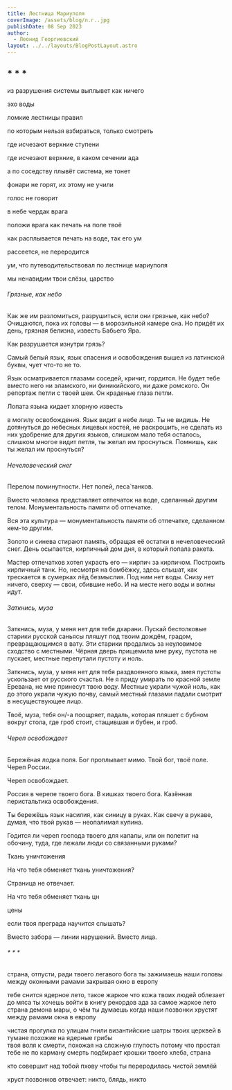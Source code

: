 ```yaml
---
title: Лестница Мариуполя
coverImage: /assets/blog/л.г..jpg
publishDate: 08 Sep 2023
author:
  - Леонид Георгиевский
layout: ../../layouts/BlogPostLayout.astro
---
```

## \* \* *

из разрушения системы выплывет как ничего

эхо воды



ломкие лестницы правил

по которым нельзя взбираться, только смотреть

где исчезают верхние ступени

где исчезают верхние, в каком сечении ада

а по соседству плывёт система, не тонет

фонари не горят, их этому не учили

голос не говорит

в небе чердак врага

положи врага как печать на поле твоё

как расплывается печать на воде, так его ум

рассеется, не переродится

ум, что путеводительствовал по лестнице мариуполя

мы ненавидим твои слёзы, царство

###### Грязные, как небо

Как же им разломиться, разрушиться, если они грязные, как небо?
Очищаются, пока их головы — в морозильной камере сна.
Но придёт их день, грязная белизна, известь Бабьего Яра.

Как разрушается изнутри грязь?

Самый белый язык, язык спасения и освобождения
вышел из латинской буквы, чует что-то не то.

Язык осматривается глазами соседей, кричит, гордится.
Не будет тебе вместо него ни эламского, ни финикийского,
ни даже ромского. Он репортаж
петли с твоей шеи. Он краденые глаза петли.

Лопата языка кидает хлорную известь

в могилу освобождения. Язык видит в небе лицо.
Ты не видишь. Не дотянуться
до небесных лицевых костей, не раскрошить,
не сделать из них удобрение для других языков, слишком мало
тебя осталось, слишком многое видит петля,
ты желал им проснуться. Помнишь, как ты желал им проснуться?    

###### Нечеловеческий снег

  Перелом поминутности.
  Нет полей, леса́
танков.

  Вместо человека представляет отпечаток на воде, сделанный другим телом.
  Монументальность памяти об отпечатке.

 Вся эта культура — монументальность памяти об отпечатке, сделанном кем-то другим.

  Золото и синева стирают память, обращая её остатки в нечеловеческий снег.
  День осыпается, кирпичный дом дня, в который попала ракета.

 Мастер отпечатков хотел украсть его — кирпич за кирпичом. Построить кирпичный танк. Но, несмотря на бомбёжку, здесь слышат, как трескается в сумерках лёд безмыслия. Под ним нет воды.
  Снизу нет ничего, сверху — свои, сбившие небо. И на месте него воды и волны идут.

###### Заткнись, муза

Заткнись, муза, у меня
нет для тебя дхарани. Пускай
бестолковые старики русской саньясы пляшут под твоим дождём,
градом, превращающимся в вату.
Эти старики продались
за неуловимое сходство с местными. Чёрная дверь
прищемила мне руку, пустота не пускает,
местные перепутали пустоту и ноль.

Заткнись, муза, у меня
нет для тебя раздвоенного языка, змея пустоты
ускользает от русского счастья. Не я приду
умирать по красной земле Еревана, не мне
принесут твою воду. Местные украли чужой ноль,
как до этого украли чужую почву,
самый местный глазами падали
смотрит в несуществующее лицо.

Твоё, муза, тебя он/-а поощряет,
падаль, которая пляшет с бубном
вокруг стола, где гроб стоит,
стащившая и бубен, и гроб.  

###### Череп освобождает

Бережёная лодка поля.
Бог проплывает мимо.
Твой бог, твоё поле.
Череп России.

Череп освобождает.

Россия в черепе твоего бога.
В кишках твоего бога.
Казённая перистальтика освобождения.

Ты бережёшь язык насилия, как синицу в руках.
Как свечу в рукаве, думая, что твой рукав — неопалимая купина.

Годится ли череп господа твоего для капалы, или он полетит на обочину, туда, где лежали люди со связанными руками?

Ткань уничтожения

На что тебя обменяет ткань уничтожения?

Страница не отвечает.

На что тебя обменяет ткань цн

цены

если твоя преграда научится слышать?

Вместо забора — линии нарушений.
Вместо лица.

###### \* \* *

страна, отпусти, ради твоего легавого бога
ты зажимаешь наши головы между оконными рамами
закрывая окно в европу

тебе снится ядерное лето, такое жаркое
что кожа твоих людей облезает до мяса
ты хочешь войти в книгу рекордов ада
за самое жаркое лето
страна демона мары, о чём ты думаешь
когда наши позвонки хрустят между рамами
окна в европу

чистая прогулка по улицам гнили
византийские шатры твоих церквей
в тумане похожие на ядерные грибы\
твоя воля к смерти, похожая на сложную глупость
потому что простая тебе не по карману
смерть подбирает крошки твоего хлеба,
страна

кто совершит над тобой пхову
чтобы ты переродилась чистой землёй

хруст позвонков отвечает: никто, блядь,
никто